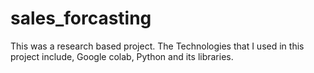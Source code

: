 # sales_forcasting
This was a research based project. The Technologies that I used in this project include, Google colab, Python and its libraries.
